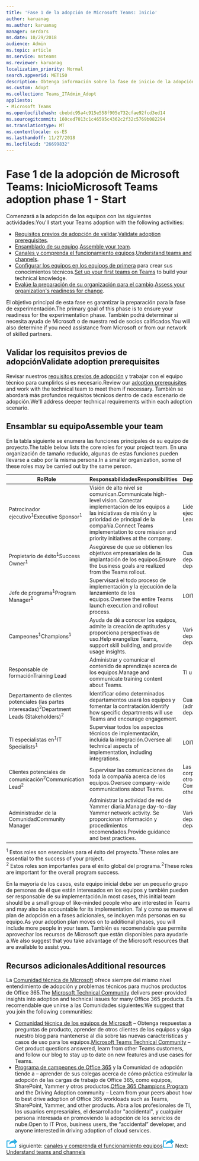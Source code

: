 ```yaml
---
title: 'Fase 1 de la adopción de Microsoft Teams: Inicio'
author: karuanag
ms.author: karuanag
manager: serdars
ms.date: 10/29/2018
audience: Admin
ms.topic: article
ms.service: msteams
ms.reviewer: karuanag
localization_priority: Normal
search.appverid: MET150
description: Obtenga información sobre la fase de inicio de la adopción de los equipos.
ms.custom: Adopt
ms.collection: Teams_ITAdmin_Adopt
appliesto:
- Microsoft Teams
ms.openlocfilehash: cbebdc95a4c915e558f905e732cfae92fcd3ed14
ms.sourcegitcommit: 160ced7013c1c46595c4362c2f32c5769b082294
ms.translationtype: MT
ms.contentlocale: es-ES
ms.lasthandoff: 11/27/2018
ms.locfileid: "26699832"
---
```

# <a name="microsoft-teams-adoption-phase-1---start"></a><span data-ttu-id="73e39-103">Fase 1 de la adopción de Microsoft Teams: Inicio</span><span class="sxs-lookup"><span data-stu-id="73e39-103">Microsoft Teams adoption phase 1 - Start</span></span>

<span data-ttu-id="73e39-104">Comenzará a la adopción de los equipos con las siguientes actividades:</span><span class="sxs-lookup"><span data-stu-id="73e39-104">You'll start your Teams adoption with the following activities:</span></span>

- <span data-ttu-id="73e39-105">[Requisitos previos de adopción de validar](#validate-adoption-prerequisites).</span><span class="sxs-lookup"><span data-stu-id="73e39-105">[Validate adoption prerequisites](#validate-adoption-prerequisites).</span></span>
- <span data-ttu-id="73e39-106">[Ensamblado de su equipo](#assemble-your-team).</span><span class="sxs-lookup"><span data-stu-id="73e39-106">[Assemble your team](#assemble-your-team).</span></span>
- <span data-ttu-id="73e39-107">[Canales y comprenda el funcionamiento equipos](teams-adoption-understand-teams-and-channels.md).</span><span class="sxs-lookup"><span data-stu-id="73e39-107">[Understand teams and channels](teams-adoption-understand-teams-and-channels.md).</span></span>
- <span data-ttu-id="73e39-108">[Configurar los equipos en los equipos de primera](teams-adoption-your-first-teams.md) para crear sus conocimientos técnicos.</span><span class="sxs-lookup"><span data-stu-id="73e39-108">[Set up your first teams on Teams](teams-adoption-your-first-teams.md) to build your technical knowledge.</span></span>
- <span data-ttu-id="73e39-109">[Evalúe la preparación de su organización para el cambio](teams-adoption-assess-readiness.md).</span><span class="sxs-lookup"><span data-stu-id="73e39-109">[Assess your organization's readiness for change](teams-adoption-assess-readiness.md).</span></span>

<span data-ttu-id="73e39-110">El objetivo principal de esta fase es garantizar la preparación para la fase de experimentación.</span><span class="sxs-lookup"><span data-stu-id="73e39-110">The primary goal of this phase is to ensure your readiness for the experimentation phase.</span></span> <span data-ttu-id="73e39-111">También podrá determinar si necesita ayuda de Microsoft o de nuestra red de socios calificados.</span><span class="sxs-lookup"><span data-stu-id="73e39-111">You will also determine if you need assistance from Microsoft or from our network of skilled partners.</span></span>  

## <a name="validate-adoption-prerequisites"></a><span data-ttu-id="73e39-112">Validar los requisitos previos de adopción</span><span class="sxs-lookup"><span data-stu-id="73e39-112">Validate adoption prerequisites</span></span>

<span data-ttu-id="73e39-113">Revisar nuestros [requisitos previos de adopción](teams-adoption-get-started.md#adoption-prerequisites) y trabajar con el equipo técnico para cumplirlos si es necesario.</span><span class="sxs-lookup"><span data-stu-id="73e39-113">Review our [adoption prerequisites](teams-adoption-get-started.md#adoption-prerequisites) and work with the technical team to meet them if necessary.</span></span> <span data-ttu-id="73e39-114">También se abordará más profundos requisitos técnicos dentro de cada escenario de adopción.</span><span class="sxs-lookup"><span data-stu-id="73e39-114">We'll address deeper technical requirements within each adoption scenario.</span></span>

## <a name="assemble-your-team"></a><span data-ttu-id="73e39-115">Ensamblar su equipo</span><span class="sxs-lookup"><span data-stu-id="73e39-115">Assemble your team</span></span>

<span data-ttu-id="73e39-116">En la tabla siguiente se enumera las funciones principales de su equipo de proyecto.</span><span class="sxs-lookup"><span data-stu-id="73e39-116">The table below lists the core roles for your project team.</span></span> <span data-ttu-id="73e39-117">En una organización de tamaño reducido, algunas de estas funciones pueden llevarse a cabo por la misma persona.</span><span class="sxs-lookup"><span data-stu-id="73e39-117">In a smaller organization, some of these roles may be carried out by the same person.</span></span>

| <span data-ttu-id="73e39-118">Rol</span><span class="sxs-lookup"><span data-stu-id="73e39-118">Role</span></span> | <span data-ttu-id="73e39-119">Responsabilidades</span><span class="sxs-lookup"><span data-stu-id="73e39-119">Responsibilities</span></span> | <span data-ttu-id="73e39-120">Departamento</span><span class="sxs-lookup"><span data-stu-id="73e39-120">Department</span></span> |
| ---- | ---------------- | ---------- |
| <span data-ttu-id="73e39-121">Patrocinador ejecutivo<sup>1</sup></span><span class="sxs-lookup"><span data-stu-id="73e39-121">Executive Sponsor<sup>1</sup></span></span> | <span data-ttu-id="73e39-122">Visión de alto nivel se comunican.</span><span class="sxs-lookup"><span data-stu-id="73e39-122">Communicate high-level vision.</span></span> <span data-ttu-id="73e39-123">Conectar implementación de los equipos a las iniciativas de misión y la prioridad de principal de la compañía.</span><span class="sxs-lookup"><span data-stu-id="73e39-123">Connect Teams implementation to core mission and priority initiatives at the company.</span></span> | <span data-ttu-id="73e39-124">Liderazgo ejecutivo</span><span class="sxs-lookup"><span data-stu-id="73e39-124">Executive Leadership</span></span> |
| <span data-ttu-id="73e39-125">Propietario de éxito<sup>1</sup></span><span class="sxs-lookup"><span data-stu-id="73e39-125">Success Owner<sup>1</sup></span></span> | <span data-ttu-id="73e39-126">Asegúrese de que se obtienen los objetivos empresariales de la implantación de los equipos.</span><span class="sxs-lookup"><span data-stu-id="73e39-126">Ensure the business goals are realized from the Teams rollout.</span></span> | <span data-ttu-id="73e39-127">Cualquier departamento</span><span class="sxs-lookup"><span data-stu-id="73e39-127">Any department</span></span> |
| <span data-ttu-id="73e39-128">Jefe de programa<sup>1</sup></span><span class="sxs-lookup"><span data-stu-id="73e39-128">Program Manager<sup>1</sup></span></span> | <span data-ttu-id="73e39-129">Supervisará el todo proceso de implementación y la ejecución de la lanzamiento de los equipos.</span><span class="sxs-lookup"><span data-stu-id="73e39-129">Oversee the entire Teams launch execution and rollout process.</span></span> | <span data-ttu-id="73e39-130">LO</span><span class="sxs-lookup"><span data-stu-id="73e39-130">IT</span></span> |
| <span data-ttu-id="73e39-131">Campeones<sup>1</sup></span><span class="sxs-lookup"><span data-stu-id="73e39-131">Champions<sup>1</sup></span></span> | <span data-ttu-id="73e39-132">Ayuda de dé a conocer los equipos, admite la creación de aptitudes y proporciona perspectivas de uso.</span><span class="sxs-lookup"><span data-stu-id="73e39-132">Help evangelize Teams, support skill building, and provide usage insights.</span></span> | <span data-ttu-id="73e39-133">Varios departamentos</span><span class="sxs-lookup"><span data-stu-id="73e39-133">Multiple departments</span></span> |
| <span data-ttu-id="73e39-134">Responsable de formación</span><span class="sxs-lookup"><span data-stu-id="73e39-134">Training Lead</span></span> | <span data-ttu-id="73e39-135">Administrar y comunicar el contenido de aprendizaje acerca de los equipos.</span><span class="sxs-lookup"><span data-stu-id="73e39-135">Manage and communicate training content about Teams.</span></span> | <span data-ttu-id="73e39-136">TI u otro</span><span class="sxs-lookup"><span data-stu-id="73e39-136">IT or other</span></span> |
| <span data-ttu-id="73e39-137">Departamento de clientes potenciales (las partes interesadas)<sup>2</sup></span><span class="sxs-lookup"><span data-stu-id="73e39-137">Department Leads (Stakeholders)<sup>2</sup></span></span> | <span data-ttu-id="73e39-138">Identificar cómo determinados departamentos usará los equipos y fomentar la contratación.</span><span class="sxs-lookup"><span data-stu-id="73e39-138">Identify how specific departments will use Teams and encourage engagement.</span></span> | <span data-ttu-id="73e39-139">Cualquier departamento (administración)</span><span class="sxs-lookup"><span data-stu-id="73e39-139">Any department (management)</span></span> |
| <span data-ttu-id="73e39-140">TI especialistas en<sup>1</sup></span><span class="sxs-lookup"><span data-stu-id="73e39-140">IT Specialists<sup>1</sup></span></span> | <span data-ttu-id="73e39-141">Supervisar todos los aspectos técnicos de implementación, incluida la integración.</span><span class="sxs-lookup"><span data-stu-id="73e39-141">Oversee all technical aspects of implementation, including integrations.</span></span> | <span data-ttu-id="73e39-142">LO</span><span class="sxs-lookup"><span data-stu-id="73e39-142">IT</span></span> |
| <span data-ttu-id="73e39-143">Clientes potenciales de comunicación<sup>2</sup></span><span class="sxs-lookup"><span data-stu-id="73e39-143">Communication Lead<sup>2</sup></span></span> | <span data-ttu-id="73e39-144">Supervisar las comunicaciones de toda la compañía acerca de los equipos.</span><span class="sxs-lookup"><span data-stu-id="73e39-144">Oversee company-wide communications about Teams.</span></span> | <span data-ttu-id="73e39-145">Las comunicaciones corporativas, TI, u otro</span><span class="sxs-lookup"><span data-stu-id="73e39-145">Corporate Communications, IT, or other</span></span> |
| <span data-ttu-id="73e39-146">Administrador de la Comunidad</span><span class="sxs-lookup"><span data-stu-id="73e39-146">Community Manager</span></span> | <span data-ttu-id="73e39-147">Administrar la actividad de red de Yammer diaria.</span><span class="sxs-lookup"><span data-stu-id="73e39-147">Manage day-to-day Yammer network activity.</span></span> <span data-ttu-id="73e39-148">Se proporcionan información y procedimientos recomendados.</span><span class="sxs-lookup"><span data-stu-id="73e39-148">Provide guidance and best practices.</span></span> | <span data-ttu-id="73e39-149">Varios departamentos</span><span class="sxs-lookup"><span data-stu-id="73e39-149">Multiple departments</span></span> |

<span data-ttu-id="73e39-150"><sup>1</sup> Estos roles son esenciales para el éxito del proyecto.</span><span class="sxs-lookup"><span data-stu-id="73e39-150"><sup>1</sup>These roles are essential to the success of your project.</span></span></br>
<span data-ttu-id="73e39-151"><sup>2</sup> Estos roles son importantes para el éxito global del programa.</span><span class="sxs-lookup"><span data-stu-id="73e39-151"><sup>2</sup>These roles are important for the overall program success.</span></span>

<span data-ttu-id="73e39-152">En la mayoría de los casos, este equipo inicial debe ser un pequeño grupo de personas de él que están interesados en los equipos y también pueden ser responsable de su implementación.</span><span class="sxs-lookup"><span data-stu-id="73e39-152">In most cases, this initial team should be a small group of like-minded people who are interested in Teams and may also be accountable for its implementation.</span></span> <span data-ttu-id="73e39-153">Tal y como se mueve el plan de adopción en a fases adicionales, se incluyen más personas en su equipo.</span><span class="sxs-lookup"><span data-stu-id="73e39-153">As your adoption plan moves on to additional phases, you will include more people in your team.</span></span> <span data-ttu-id="73e39-154">También es recomendable que permite aprovechar los recursos de Microsoft que están disponibles para ayudarle a.</span><span class="sxs-lookup"><span data-stu-id="73e39-154">We also suggest that you take advantage of the Microsoft resources that are available to assist you.</span></span> 

## <a name="additional-resources"></a><span data-ttu-id="73e39-155">Recursos adicionales</span><span class="sxs-lookup"><span data-stu-id="73e39-155">Additional resources</span></span>

<span data-ttu-id="73e39-156">La [Comunidad técnica de Microsoft](https://aka.ms/TechCommunity) ofrece siempre del mismo nivel entendimiento de adopción y problemas técnicos para muchos productos de Office 365.</span><span class="sxs-lookup"><span data-stu-id="73e39-156">The [Microsoft Technical Community](https://aka.ms/TechCommunity) delivers peer-provided insights into adoption and technical issues for many Office 365 products.</span></span> <span data-ttu-id="73e39-157">Es recomendable que unirse a las Comunidades siguientes:</span><span class="sxs-lookup"><span data-stu-id="73e39-157">We suggest that you join the following communities:</span></span>

- <span data-ttu-id="73e39-158">[Comunidad técnica de los equipos de Microsoft](https://aka.ms/TeamsCommunity) – Obtenga respuestas a preguntas de producto, aprender de otros clientes de los equipos y siga nuestro blog para mantenerse al día sobre las nuevas características y casos de uso para los equipos.</span><span class="sxs-lookup"><span data-stu-id="73e39-158">[Microsoft Teams Technical Community](https://aka.ms/TeamsCommunity) – Get product questions answered, learn from other Teams customers, and follow our blog to stay up to date on new features and use cases for Teams.</span></span> 
- <span data-ttu-id="73e39-159">[Programa de campeones de Office 365](https://aka.ms/O365Champions) y la Comunidad de adopción tiende a – aprender de sus colegas acerca de cómo práctica estimular la adopción de las cargas de trabajo de Office 365, como equipos, SharePoint, Yammer y otros productos.</span><span class="sxs-lookup"><span data-stu-id="73e39-159">[Office 365 Champions Program](https://aka.ms/O365Champions) and the Driving Adoption community – Learn from your peers about how to best drive adoption of Office 365 workloads such as Teams, SharePoint, Yammer, and other products.</span></span> <span data-ttu-id="73e39-160">Abra a los profesionales de TI, los usuarios empresariales, el desarrollador "accidental", y cualquier persona interesada en promoviendo la adopción de los servicios de nube.</span><span class="sxs-lookup"><span data-stu-id="73e39-160">Open to IT Pros, business users, the “accidental” developer, and anyone interested in driving adoption of cloud services.</span></span>  


<span data-ttu-id="73e39-161">![Icono de pasos siguiente](media/teams-adoption-next-icon.png) siguiente: [canales y comprenda el funcionamiento equipos](teams-adoption-understand-teams-and-channels.md)</span><span class="sxs-lookup"><span data-stu-id="73e39-161">![Next Steps icon](media/teams-adoption-next-icon.png) Next: [Understand teams and channels](teams-adoption-understand-teams-and-channels.md)</span></span>